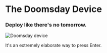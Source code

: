 # The Doomsday Device

### Deploy like there's no tomorrow.

![Doomsday device](http://i.imgur.com/PsQPON1.gif)

It's an extremely elaborate way to press Enter.
